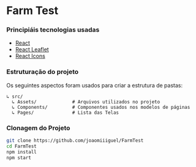 # Farm Test

### Principiáis tecnologias usadas

- [React](https://pt-br.reactjs.org/)
- [React Leaflet](https://react-leaflet.js.org/)
- [React Icons](https://mobx.js.org/react-integration.html)


### Estruturação do projeto

Os seguintes aspectos foram usados para criar a estrutura de pastas:

```
↳ src/
  ↳ Assets/             # Arquivos utilizados no projeto
  ↳ Components/         # Componentes usados nos modelos de páginas
  ↳ Pages/              # Lista das Telas
```

### Clonagem do Projeto

```bash
git clone https://github.com/joaomiiiguel/FarmTest
cd FarmTest
npm install
npm start
```